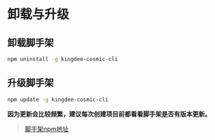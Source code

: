 # 卸载与升级

## 卸载脚手架

```bash
npm uninstall -g kingdee-cosmic-cli
```

## 升级脚手架

```bash
npm update -g kingdee-cosmic-cli
```

**因为更新会比较频繁，建议每次创建项目前都看看脚手架是否有版本更新。**

> [脚手架npm地址](https://www.npmjs.com/package/kingdee-cosmic-cli)